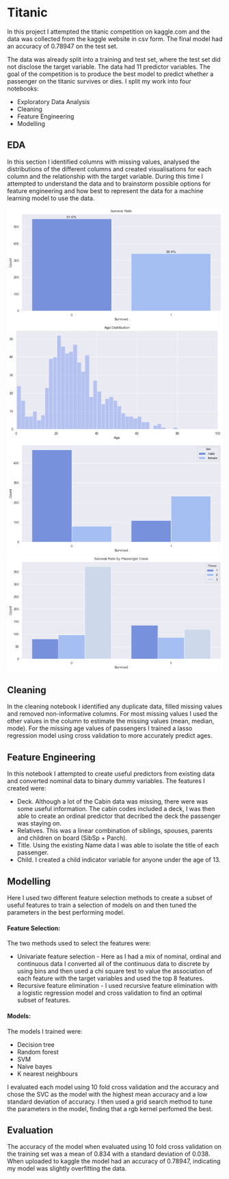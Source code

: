 # Titanic

In this project I attempted the titanic competition on kaggle.com and the data was collected from the kaggle website in csv form. The final model had an accuracy of 0.78947 on the test set.

The data was already split into a training and test set, where the test set did not disclose the target variable. The data had 11 predictor variables. The goal of the competition is to produce the best model to predict whether a passenger on the titanic survives or dies. I split my work into four notebooks: 

- Exploratory Data Analysis
- Cleaning
- Feature Engineering
- Modelling

## EDA

In this section I identified columns with missing values, analysed the distributions of the different columns and created visualisations for each column and the relationship with the target variable. During this time I attempted to understand the data and to brainstorm possible options for feature engineering and how best to represent the data for a machine learning model to use the data.

![](images/survival_rate.png)
![](images/age_distribution.png)
![](images/survival_by_sex.png)
![](images/survival_by_pclass.png)

## Cleaning

In the cleaning notebook I identified any duplicate data, filled missing values and removed non-informative columns. For most missing values I used the other values in the column to estimate the missing values (mean, median, mode). For the missing age values of passengers I trained a lasso regression model using cross validation to more accurately predict ages.

## Feature Engineering

In this notebook I attempted to create useful predictors from existing data and converted nominal data to binary dummy variables. The features I created were:

- Deck. Although a lot of the Cabin data was missing, there were was some useful information. The cabin codes included a deck, I was then able to create an ordinal predictor that decribed the deck the passenger was staying on.
- Relatives. This was a linear combination of siblings, spouses, parents and children on board (SibSp + Parch).
- Title. Using the existing Name data I was able to isolate the title of each passenger.
- Child. I created a child indicator variable for anyone under the age of 13.

## Modelling

Here I used two different feature selection methods to create a subset of useful features to train a selection of models on and then tuned the parameters in the best performing model.

#### Feature Selection:

The two methods used to select the features were:

- Univariate feature selection - Here as I had a mix of nominal, ordinal and continuous data I converted all of the continuous data to discrete by using bins and then used a chi square test to value the association of each feature with the target variables and used the top 8 features.
- Recursive feature elimination - I used recursive feature elimination with a logistic regression model and cross validation to find an optimal subset of features.

#### Models:

The models I trained were:

- Decision tree
- Random forest
- SVM
- Naive bayes
- K nearest neighbours

I evaluated each model using  10 fold cross validation and the accuracy and chose the SVC as the model with the highest mean accuracy and a low standard deviation of accuracy. I then used a grid search method to tune the parameters in the model, finding that a rgb kernel perfomed the best.

## Evaluation

The accuracy of the model when evaluated using 10 fold cross validation on the training set was a mean of 0.834 with a standard deviation of 0.038. When uploaded to kaggle the model had an accuracy of 0.78947, indicating my model was slightly overfitting the data.

